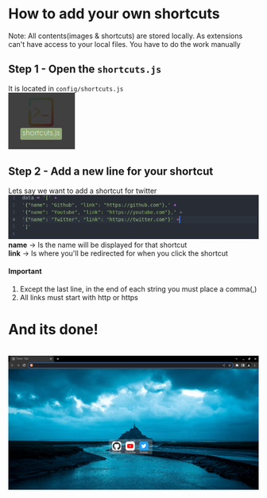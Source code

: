 # How to add your own shortcuts

Note: All contents(images & shortcuts) are stored locally. As extensions can't have access to your local files. You have to do the work manually

## Step 1 - Open the `shortcuts.js`
It is located in `config/shortcuts.js`
<br>![](./img/change_sc1.png)

## Step 2 - Add a new line for your shortcut
Lets say we want to add a shortcut for twitter
<br>![](img/change_sc2.png)
<br>**name** -> Is the name will be displayed for that shortcut
<br>**link** -> Is where you'll be redirected for when you click the shortcut

#### Important
1. Except the last line, in the end of each string you must place a comma(,)
2. All links must start with http or https

# And its done!
<br>![](img/change_sc_conclusion.png)
